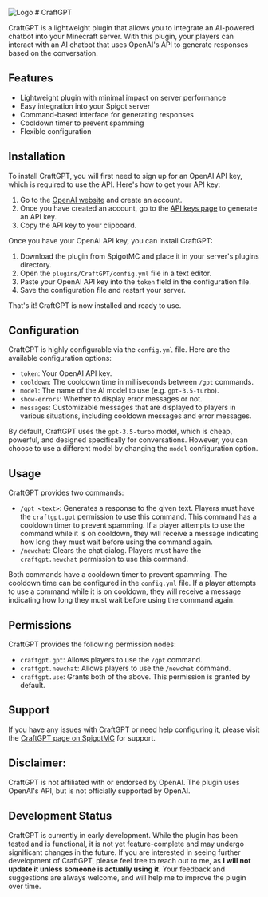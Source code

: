 ![Logo](https://user-images.githubusercontent.com/90064221/236351852-56cc9043-76d0-4f1a-ac88-9e2a5d71b42d.png) # CraftGPT

CraftGPT is a lightweight plugin that allows you to integrate an AI-powered chatbot into your Minecraft server. With this plugin, your players can interact with an AI chatbot that uses OpenAI's API to generate responses based on the conversation.

## Features
- Lightweight plugin with minimal impact on server performance
- Easy integration into your Spigot server
- Command-based interface for generating responses
- Cooldown timer to prevent spamming
- Flexible configuration

## Installation
To install CraftGPT, you will first need to sign up for an OpenAI API key, which is required to use the API. Here's how to get your API key:
1. Go to the [OpenAI website](https://openai.com) and create an account.
2. Once you have created an account, go to the [API keys page](https://platform.openai.com/account/api-keys) to generate an API key.
3. Copy the API key to your clipboard.

Once you have your OpenAI API key, you can install CraftGPT:
1. Download the plugin from SpigotMC and place it in your server's plugins directory.
2. Open the `plugins/CraftGPT/config.yml` file in a text editor.
3. Paste your OpenAI API key into the `token` field in the configuration file.
4. Save the configuration file and restart your server.

That's it! CraftGPT is now installed and ready to use.

## Configuration
CraftGPT is highly configurable via the `config.yml` file. Here are the available configuration options:
- `token`: Your OpenAI API key.
- `cooldown`: The cooldown time in milliseconds between `/gpt` commands.
- `model`: The name of the AI model to use (e.g. `gpt-3.5-turbo`).
- `show-errors`: Whether to display error messages or not.
- `messages`: Customizable messages that are displayed to players in various situations, including cooldown messages and error messages.

By default, CraftGPT uses the `gpt-3.5-turbo` model, which is cheap, powerful, and designed specifically for conversations. However, you can choose to use a different model by changing the `model` configuration option.

## Usage
CraftGPT provides two commands:
- `/gpt <text>`: Generates a response to the given text. Players must have the `craftgpt.gpt` permission to use this command. This command has a cooldown timer to prevent spamming. If a player attempts to use the command while it is on cooldown, they will receive a message indicating how long they must wait before using the command again.
- `/newchat`: Clears the chat dialog. Players must have the `craftgpt.newchat` permission to use this command.

Both commands have a cooldown timer to prevent spamming. The cooldown time can be configured in the `config.yml` file. If a player attempts to use a command while it is on cooldown, they will receive a message indicating how long they must wait before using the command again.

## Permissions
CraftGPT provides the following permission nodes:
- `craftgpt.gpt`: Allows players to use the `/gpt` command.
- `craftgpt.newchat`: Allows players to use the `/newchat` command.
- `craftgpt.use`: Grants both of the above. This permission is granted by default.

## Support
If you have any issues with CraftGPT or need help configuring it, please visit the [CraftGPT page on SpigotMC](https://www.spigotmc.org/resources/craftgpt.109639) for support.

## Disclaimer:
CraftGPT is not affiliated with or endorsed by OpenAI. The plugin uses OpenAI's API, but is not officially supported by OpenAI.

## Development Status
CraftGPT is currently in early development. While the plugin has been tested and is functional, it is not yet feature-complete and may undergo significant changes in the future.
If you are interested in seeing further development of CraftGPT, please feel free to reach out to me, as **I will not update it unless someone is actually using it**. Your feedback and suggestions are always welcome, and will help me to improve the plugin over time.
